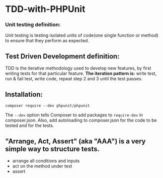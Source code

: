 # TDD-with-PHPUnit


### Unit testing definition:
Unit testing is testing isolated units of code(one single function or method) to ensure that they perform as expected.

## Test Driven Development definition:
TDD is the iterative methodology used to develop new features, by first writing tests for that particular feature. 
**The iteration pattern is:** write test, run & fail test, write code, repeat step 2 and 3 until the test passes.

## Installation:
    composer require --dev phpunit/phpunit
The `--dev` option tells Composer to add packages to `require-dev` in composer.json.
Also, add autoloading to composer.json for the code to be tested and for the tests. 

## "Arrange, Act, Assert" (aka "AAA") is a very simple way to structure tests.
 * arrange all conditions and inputs
 * act on the method under test
 * assert
